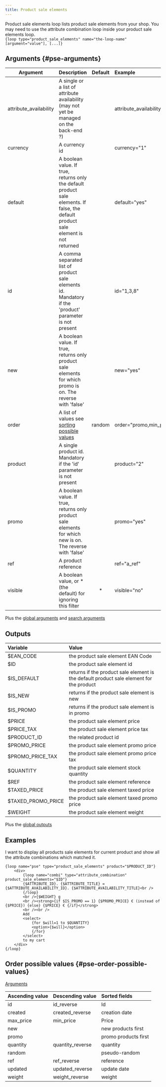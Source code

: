 ```yaml
---
title: Product sale elements
---
```


Product sale elements loop lists product sale elements from your shop. You may need to use the attribute combination loop inside your product sale elements loop.  
`{loop type="product_sale_elements" name="the-loop-name" [argument="value"], [...]}`

## Arguments {#pse-arguments}

| Argument               | Description                                                                                                                          | Default         | Example                      |
| ---------------------- |:-------------------------------------------------------------------------------------------------------------------------------------| :-------------: | :----------------------------|
| attribute_availability | A single or a list of attribute availability (may not yet be managed on the back-end ?)                                              |                 | attribute_availability="2,7" |
| currency               | A currency id                                                                                                                        |                 | currency="1"                 |
| default                | A boolean value. If true, returns only the default product sale elements. If false, the default product sale element is not returned |                 | default="yes"                |
| id                     | A comma separated list of product sale elements id. Mandatory if the 'product' parameter is not present                              |                 | id="1,3,8"                   |
| new                    | A boolean value. If true, returns only product sale elements for which promo is on. The reverse with 'false'                         |                 | new="yes"                    |
| order                  | A list of values see [sorting possible values](#pse-order-possible-values)                                                           | random          | order="promo,min_price"      |
| product                | A single product id. Mandatory if the 'id' parameter is not present                                                                  |                 | product="2"                  |
| promo                  | A boolean value. If true, returns only product sale elements for which new is on. The reverse with 'false'                           |                 | promo="yes"                  |
| ref                    | A product reference                                                                                                                  |                 | ref="a_ref"                  |
| visible                | A boolean value, or * (the default) for ignoring this filter                                                                         |  *              | visible="no"                 |

Plus the [global arguments](./global_arguments) and [search arguments](./search_arguments)

## Outputs

| Variable           | Value                                                                                   |
| :----------------- | :-------------------------------------------------------------------------------------- |
| $EAN_CODE          | the product sale element EAN Code                                                       |
| $ID                | the product sale element id                                                             |
| $IS_DEFAULT        | returns if the product sale element is the default product sale element for the product |
| $IS_NEW            | returns if the product sale element is new                                              |
| $IS_PROMO          | returns if the product sale element is in promo                                         |
| $PRICE             | the product sale element price                                                          |
| $PRICE_TAX         | the product sale element price tax                                                      |
| $PRODUCT_ID        | the related product id                                                                  |
| $PROMO_PRICE       | the product sale element promo price                                                    |
| $PROMO_PRICE_TAX   | the product sale element promo price tax                                                |
| $QUANTITY          | the product sale element stock quantity                                                 |
| $REF               | the product sale element reference                                                      |
| $TAXED_PRICE       | the product sale element taxed price                                                    |
| $TAXED_PROMO_PRICE | the product sale element taxed promo price                                              |
| $WEIGHT            | the product sale element weight                                                         |

Plus the [global outputs](./global_outputs)

## Examples

I want to display all products sale elements for current product and show all the attribute combinations which matched it.  

```smarty
{loop name="pse" type="product_sale_elements" product="$PRODUCT_ID"}
    <div>
        {loop name="combi" type="attribute_combination" product_sale_elements="$ID"}
        {$ATTRIBUTE_ID}. {$ATTRIBUTE_TITLE} = {$ATTRIBUTE_AVAILABILITY_ID}. {$ATTRIBUTE_AVAILABILITY_TITLE}<br />
        {/loop}
        <br />{$WEIGHT} g
        <br /><strong>{if $IS_PROMO == 1} {$PROMO_PRICE} € (instead of {$PRICE}) {else} {$PRICE} € {/if}</strong>
        <br /><br />
        Add
        <select>
            {for $will=1 to $QUANTITY}
            <option>{$will}</option>
            {/for}
        </select>
        to my cart
    </div>
{/loop}
```

## Order possible values {#pse-order-possible-values}

[Arguments](#pse-arguments)

| Ascending value | Descending value | Sorted fields                                                             |
|-----------------|------------------|:--------------------------------------------------------------------------|
| id              | id_reverse       | Id                                                                        |
| created         | created_reverse  | creation date                                                             |
| max_price       | min_price        | Price                                                                     |
| new             |                  | new products first                                                        |
| promo           |                  | promo products first                                                      |
| quantity        | quantity_reverse | quantity                                                                  |
| random          |                  | pseudo-random                                                             |
| ref             | ref_reverse      | reference                                                                 |
| updated         | updated_reverse  | update date                                                               |
| weight          | weight_reverse   | weight                                                                    |
